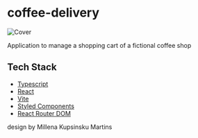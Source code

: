 # coffee-delivery

![Cover](https://j040v1t0r-bucket-ignite.s3.amazonaws.com/coffee-delivery/assets/Capa.png)

Application to manage a shopping cart of a fictional coffee shop

## Tech Stack

- [Typescript](https://www.typescriptlang.org)
- [React](https://reactjs.org)
- [Vite](https://vitejs.dev)
- [Styled Components](https://styled-components.com)
- [React Router DOM](https://reactrouter.com)

design by Millena Kupsinsku Martins

